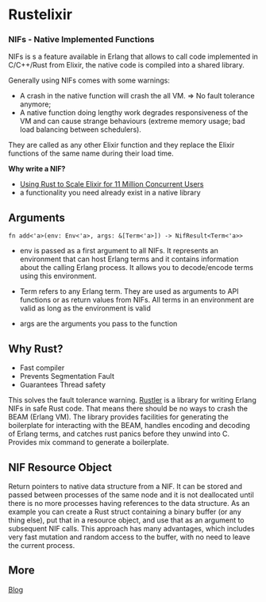 # Rustelixir

### NIFs - Native Implemented Functions

NIFs is s a feature available in Erlang that allows to call code implemented in C/C++/Rust from Elixir, the native code is compiled into a shared library.

Generally using NIFs comes with some warnings:
  - A crash in the native function will crash the all VM. => No fault tolerance anymore; 
  - A native function doing lengthy work degrades responsiveness of the VM and can cause strange behaviours (extreme memory usage; bad load balancing between schedulers). 

They are called as any other Elixir function and they replace the Elixir functions of the same name during their load time. 


**Why write a NIF?**

- [Using Rust to Scale Elixir for 11 Million Concurrent Users](https://blog.discordapp.com/using-rust-to-scale-elixir-for-11-million-concurrent-users-c6f19fc029d3)
- a functionality you need already exist in a native library

## Arguments

`fn add<'a>(env: Env<'a>, args: &[Term<'a>]) -> NifResult<Term<'a>>`

- env is passed as a first argument to all NIFs. It represents an environment that can host Erlang terms and it contains information about the calling Erlang process. It allows you to decode/encode terms using this environment.

- Term refers to any Erlang term. They are used as arguments to API functions or as return values from NIFs. All terms in an environment are valid as long as the environment is valid

- args are the arguments you pass to the function


## Why Rust?
- Fast compiler
- Prevents Segmentation Fault
- Guarantees Thread safety

This solves the fault tolerance warning. 
[Rustler](https://github.com/rusterlium/rustler) is a library for writing Erlang NIFs in safe Rust code. That means there should be no ways to crash the BEAM (Erlang VM). The library provides facilities for generating the boilerplate for interacting with the BEAM, handles encoding and decoding of Erlang terms, and catches rust panics before they unwind into C. Provides mix command to generate a boilerplate. 

## NIF Resource Object
Return pointers to native data structure from a NIF. It can be stored and passed between processes of the same node and it is not deallocated until there is no more processes having references to the data structure. As an example you can create a Rust struct containing a binary buffer (or any thing else), put that in a resource object, and use that as an argument to subsequent NIF calls. This approach has many advantages, which includes very fast mutation and random access to the buffer, with no need to leave the current process.


## More
[Blog](http://hansihe.com/2017/02/05/rustler-safe-erlang-elixir-nifs-in-rust.html)